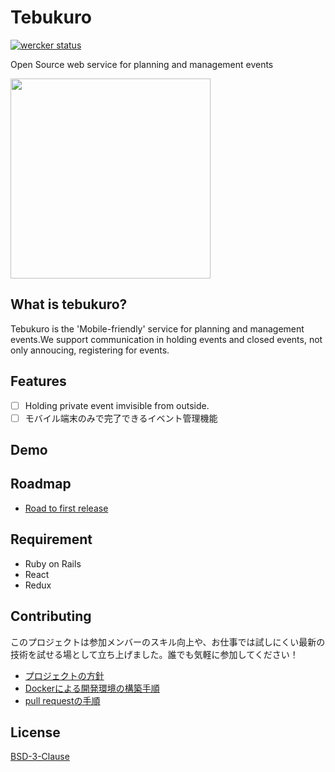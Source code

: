 # Tebukuro
[![wercker status](https://app.wercker.com/status/35e08da3b0a742e5c50ffac2670a821b/s/master "wercker status")](https://app.wercker.com/project/byKey/35e08da3b0a742e5c50ffac2670a821b)

Open Source web service for planning and management events

<img src="http://4.bp.blogspot.com/-dMHKByNfZxo/Uku9_iuHWHI/AAAAAAAAYqg/LjlcTLrN44o/s800/winter_tebukuro.png" width="320px">

## What is tebukuro?

Tebukuro is the 'Mobile-friendly' service for planning and management events.We support communication in holding events and closed events, not only annoucing, registering for events.

## Features

- [ ] Holding private event imvisible from outside.
- [ ] モバイル端末のみで完了できるイベント管理機能

## Demo

## Roadmap

- [Road to first release](https://github.com/shinosakarb/tebukuro/wiki/Roadmap#road-to-first-release)

## Requirement

- Ruby on Rails
- React
- Redux

## Contributing

このプロジェクトは参加メンバーのスキル向上や、お仕事では試しにくい最新の技術を試せる場として立ち上げました。誰でも気軽に参加してください！

- [プロジェクトの方針](https://github.com/shinosakarb/tebukuro/wiki/Kick-off)
- [Dockerによる開発環境の構築手順](https://github.com/shinosakarb/tebukuro/wiki/Setup#setup-for-development)
- [pull requestの手順](https://github.com/shinosakarb/tebukuro/wiki/Develop-tips#how-to-merge-pull-request)

## License

[BSD-3-Clause](https://opensource.org/licenses/BSD-3-Clause)
